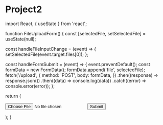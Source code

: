 # Project2
import React, { useState } from 'react';

function FileUploadForm() {
  const [selectedFile, setSelectedFile] = useState(null);

  const handleFileInputChange = (event) => {
    setSelectedFile(event.target.files[0]);
  };

  const handleFormSubmit = (event) => {
    event.preventDefault();
    const formData = new FormData();
    formData.append('file', selectedFile);
    fetch('/upload', {
      method: 'POST',
      body: formData,
    })
      .then((response) => response.json())
      .then((data) => console.log(data))
      .catch((error) => console.error(error));
  };

  return (
    <form onSubmit={handleFormSubmit}>
      <input type="file" name="file" onChange={handleFileInputChange} />
      <button type="submit">Submit</button>
    </form>
  );
}
